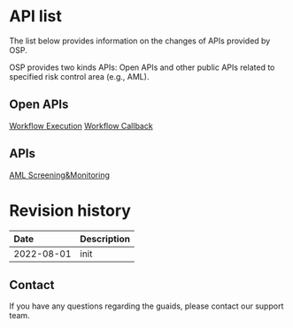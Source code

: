 
# API list
The list below provides information on the changes of APIs provided by OSP. 

OSP provides two kinds APIs: Open APIs and other public APIs related to specified risk control area (e.g., AML).

## Open APIs
[Workflow Execution](open_apis/workflow_submit.md)
[Workflow Callback](open_apis/workflow_callback.md)

## APIs
[AML Screening&Monitoring](open_apis/aml_monitoring_screening.md)



# Revision history

| Date      | 	Description
|:----------|:----------------------|
|2022-08-01 |	init | 



## Contact
If you have any questions regarding the guaids, please contact our support team.



